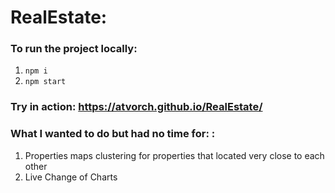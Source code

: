 # RealEstate:

### To run the project locally: 
 1. `npm i`
 2. `npm start`
 
### Try in action: https://atvorch.github.io/RealEstate/

### What I wanted to do but had no time for: :

1. Properties maps clustering for properties that located very close to each other
2. Live Change of Charts
